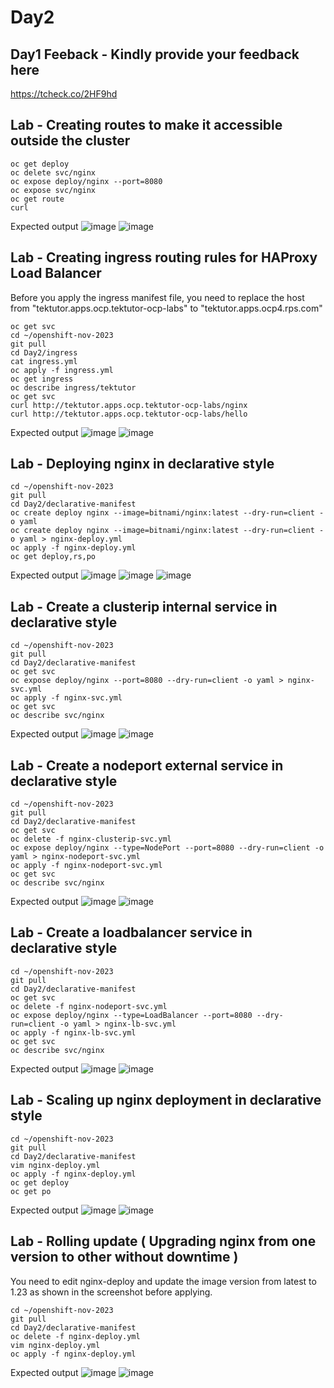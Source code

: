 # Day2

## Day1 Feeback - Kindly provide your feedback here
https://tcheck.co/2HF9hd

## Lab - Creating routes to make it accessible outside the cluster
```
oc get deploy
oc delete svc/nginx
oc expose deploy/nginx --port=8080
oc expose svc/nginx
oc get route
curl 
```

Expected output
![image](https://github.com/tektutor/openshift-nov-2023/assets/12674043/f755638b-4b5e-4d70-bca5-644ab0f1e252)
![image](https://github.com/tektutor/openshift-nov-2023/assets/12674043/7aa71a69-60ed-43c0-a817-64a1910bd481)

## Lab - Creating ingress routing rules for HAProxy Load Balancer
Before you apply the ingress manifest file, you need to replace the host from "tektutor.apps.ocp.tektutor-ocp-labs" to "tektutor.apps.ocp4.rps.com"

```
oc get svc
cd ~/openshift-nov-2023
git pull
cd Day2/ingress
cat ingress.yml
oc apply -f ingress.yml
oc get ingress
oc describe ingress/tektutor
oc get svc
curl http://tektutor.apps.ocp.tektutor-ocp-labs/nginx
curl http://tektutor.apps.ocp.tektutor-ocp-labs/hello
```

Expected output
![image](https://github.com/tektutor/openshift-nov-2023/assets/12674043/76ae8b1c-fec9-4f0e-a315-79824118b51e)
![image](https://github.com/tektutor/openshift-nov-2023/assets/12674043/6d0d22bd-da5b-42cc-99ac-cff805815b0f)

## Lab - Deploying nginx in declarative style
```
cd ~/openshift-nov-2023
git pull
cd Day2/declarative-manifest
oc create deploy nginx --image=bitnami/nginx:latest --dry-run=client -o yaml
oc create deploy nginx --image=bitnami/nginx:latest --dry-run=client -o yaml > nginx-deploy.yml
oc apply -f nginx-deploy.yml
oc get deploy,rs,po
```

Expected output
![image](https://github.com/tektutor/openshift-nov-2023/assets/12674043/054ffc61-5f75-4fd1-9f80-0d03a3102bd1)
![image](https://github.com/tektutor/openshift-nov-2023/assets/12674043/c16cd6e9-4ba1-400b-b7fb-5b221efb6ee9)
![image](https://github.com/tektutor/openshift-nov-2023/assets/12674043/fafe4f8c-e32f-4b07-be09-d4b43eace88e)

## Lab - Create a clusterip internal service in declarative style
```
cd ~/openshift-nov-2023
git pull
cd Day2/declarative-manifest
oc get svc
oc expose deploy/nginx --port=8080 --dry-run=client -o yaml > nginx-svc.yml
oc apply -f nginx-svc.yml
oc get svc
oc describe svc/nginx
```

Expected output
![image](https://github.com/tektutor/openshift-nov-2023/assets/12674043/90c1ad0b-ab68-42cd-bc6f-8bb1fbeceda4)
![image](https://github.com/tektutor/openshift-nov-2023/assets/12674043/36737339-7568-4e1d-b274-15e5687dcfc1)

## Lab - Create a nodeport external service in declarative style
```
cd ~/openshift-nov-2023
git pull
cd Day2/declarative-manifest
oc get svc
oc delete -f nginx-clusterip-svc.yml
oc expose deploy/nginx --type=NodePort --port=8080 --dry-run=client -o yaml > nginx-nodeport-svc.yml
oc apply -f nginx-nodeport-svc.yml
oc get svc
oc describe svc/nginx
```

Expected output
![image](https://github.com/tektutor/openshift-nov-2023/assets/12674043/d477afef-36c9-4b04-8dba-cb7f60d2e93d)
![image](https://github.com/tektutor/openshift-nov-2023/assets/12674043/6c5248d7-75c8-4890-997c-c2e200c921f4)


## Lab - Create a loadbalancer service in declarative style
```
cd ~/openshift-nov-2023
git pull
cd Day2/declarative-manifest
oc get svc
oc delete -f nginx-nodeport-svc.yml
oc expose deploy/nginx --type=LoadBalancer --port=8080 --dry-run=client -o yaml > nginx-lb-svc.yml
oc apply -f nginx-lb-svc.yml
oc get svc
oc describe svc/nginx
```


Expected output
![image](https://github.com/tektutor/openshift-nov-2023/assets/12674043/335fce62-a1c7-4e8f-acf8-4fddb6ea65bf)
![image](https://github.com/tektutor/openshift-nov-2023/assets/12674043/c21b3e60-8b66-48cf-b6cf-e5484513e575)


## Lab - Scaling up nginx deployment in declarative style
```
cd ~/openshift-nov-2023
git pull
cd Day2/declarative-manifest
vim nginx-deploy.yml
oc apply -f nginx-deploy.yml
oc get deploy
oc get po
```

Expected output
![image](https://github.com/tektutor/openshift-nov-2023/assets/12674043/36cf3663-e4cd-42e0-a95d-7fffa68f5d3b)
![image](https://github.com/tektutor/openshift-nov-2023/assets/12674043/1fc500ce-d41d-4fcf-8837-9406937cfca1)

## Lab - Rolling update ( Upgrading nginx from one version to other without downtime )

You need to edit nginx-deploy and update the image version from latest to 1.23 as shown in the screenshot before applying.
```
cd ~/openshift-nov-2023
git pull
cd Day2/declarative-manifest
oc delete -f nginx-deploy.yml
vim nginx-deploy.yml
oc apply -f nginx-deploy.yml
```

Expected output
![image](https://github.com/tektutor/openshift-nov-2023/assets/12674043/8a073d43-6246-49b5-8643-46a399e3e74c)
![image](https://github.com/tektutor/openshift-nov-2023/assets/12674043/f183e472-bdaf-42f3-b2c9-57ffd664e731)
